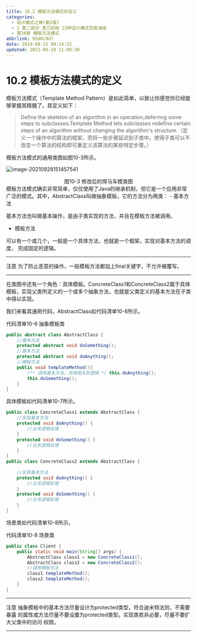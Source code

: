 ```yaml
---
title: 10.2 模板方法模式的定义
categories: 
  - 设计模式之禅(第2版)
  - 2 第二部分 真刀实枪 23种设计模式完美演绎
  - 第10章 模板方法模式
abbrlink: 95d0c0d7
date: 2019-09-22 00:14:22
updated: 2021-09-28 21:09:30
---
```

# 10.2 模板方法模式的定义 #
模板方法模式（Template Method Pattern）是如此简单，以致让你感觉你已经能够掌握其精髓了。其定义如下：

> Define the skeleton of an algorithm in an operation,deferring some steps to subclasses.Template Method lets subclasses redefine certain steps of an algorithm without changing the algorithm's structure.（定义一个操作中的算法的框架，而将一些步骤延迟到子类中。使得子类可以不改变一个算法的结构即可重定义该算法的某些特定步骤。）

模板方法模式的通用类图如图10-3所示。

![image-20210928151457541](https://gitee.com/XiaoLan223/images/raw/master/Blog/Sum/20210928151457.png)

<center>图10-3 修改后的悍马车模类图</center>
模板方法模式确实非常简单，仅仅使用了Java的继承机制，但它是一个应用非常广泛的模式。其中，AbstractClass叫做抽象模板，它的方法分为两类：
- 基本方法

基本方法也叫做基本操作，是由子类实现的方法，并且在模板方法被调用。

- 模板方法

可以有一个或几个，一般是一个具体方法，也就是一个框架，实现对基本方法的调度， 完成固定的逻辑。

___
注意 为了防止恶意的操作，一般模板方法都加上final关键字，不允许被覆写。
___

在类图中还有一个角色：具体模板。ConcreteClass1和ConcreteClass2属于具体模板，实现父类所定义的一个或多个抽象方法，也就是父类定义的基本方法在子类中得以实现。

我们来看其通用代码，AbstractClass如代码清单10-6所示。

代码清单10-6 抽象模板类
```java
public abstract class AbstractClass {
    //基本方法
    protected abstract void doSomething();
    //基本方法
    protected abstract void doAnything();
    //模板方法
    public void templateMethod(){
        /** 调用基本方法，完成相关的逻辑 */ this.doAnything();
        this.doSomething();
    }
}
```
具体模板如代码清单10-7所示。
```java
public class ConcreteClass1 extends AbstractClass {
    //实现基本方法
    protected void doAnything() {
        //业务逻辑处理
    }
    protected void doSomething() {
        //业务逻辑处理
    }
}
public class ConcreteClass2 extends AbstractClass {
    
    //实现基本方法
    protected void doAnything() {
        //业务逻辑处理
    }
    protected void doSomething() {
        //业务逻辑处理
    }
}
```
场景类如代码清单10-8所示。

代码清单10-8 场景类
```java
public class Client {
    public static void main(String[] args) {
        AbstractClass class1 = new ConcreteClass1();
        AbstractClass class2 = new ConcreteClass2();
        //调用模板方法
        class1.templateMethod();
        class2.templateMethod();
    }
}
```
___
注意 抽象模板中的基本方法尽量设计为protected类型，符合迪米特法则，不需要暴露 的属性或方法尽量不要设置为protected类型。实现类若非必要，尽量不要扩大父类中的访问 权限。
___

